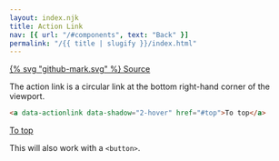 ```yaml
---
layout: index.njk
title: Action Link
nav: [{ url: "/#components", text: "Back" }]
permalink: "/{{ title | slugify }}/index.html"
---
```


<a href="https://github.com/iamschulz/ssstyles/blob/main/css/actionlink.css" data-button>{% svg "github-mark.svg" %} Source</a>

The action link is a circular link at the bottom right-hand corner of the viewport.

```html
<a data-actionlink data-shadow="2-hover" href="#top">To top</a>
```

<a data-actionlink data-shadow="2-hover" href="#top">To top</a>

This will also work with a `<button>`.

